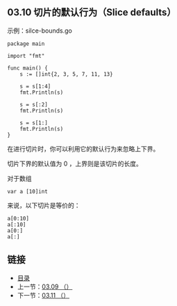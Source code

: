 ## 03.10 切片的默认行为（Slice defaults）

示例：silce-bounds.go

    package main

    import "fmt"

    func main() {
    	s := []int{2, 3, 5, 7, 11, 13}

    	s = s[1:4]
    	fmt.Println(s)

    	s = s[:2]
    	fmt.Println(s)

    	s = s[1:]
    	fmt.Println(s)
    }

在进行切片时，你可以利用它的默认行为来忽略上下界。

切片下界的默认值为 0 ，上界则是该切片的长度。

对于数组

    var a [10]int

来说，以下切片是等价的：

    a[0:10]
    a[:10]
    a[0:]
    a[:]

## 链接
* [目录](https://github.com/gnefiy/go-zh/blob/master/tour/directory.md)
* 上一节：[03.09 （）](https://github.com/gnefiy/go-zh/blob/master/tour/moretypes/03.09.md)
* 下一节：[03.11 （）](https://github.com/gnefiy/go-zh/blob/master/tour/moretypes/03.11.md)
